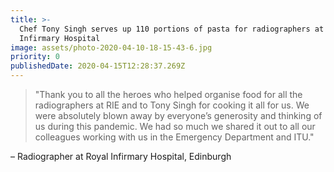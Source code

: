 ```yaml
---
title: >-
  Chef Tony Singh serves up 110 portions of pasta for radiographers at Royal
  Infirmary Hospital
image: assets/photo-2020-04-10-18-15-43-6.jpg
priority: 0
publishedDate: 2020-04-15T12:28:37.269Z
---
```

> "Thank you to all the heroes who helped organise food for all the radiographers at RIE and to Tony Singh for cooking it all for us. We were absolutely blown away by everyone’s generosity and thinking of us during this pandemic. We had so much we shared it out to all our colleagues working with us in the Emergency Department and ITU." 

– Radiographer at Royal Infirmary Hospital, Edinburgh